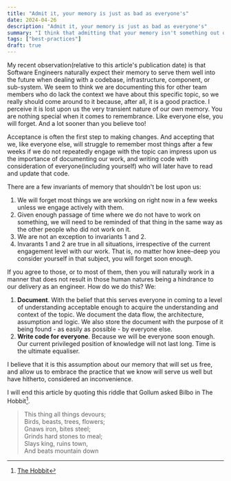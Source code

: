 ```yaml
---
title: "Admit it, your memory is just as bad as everyone's"
date: 2024-04-26
description: "Admit it, your memory is just as bad as everyone's"
summary: "I think that admitting that your memory isn't something out of the ordinary and that you will in a matter of a few days lose remembrance of the things you recently worked on can be a liberating first step in embracing the commonly evangelised engineering practices."
tags: ["best-practices"]
draft: true
---
```


My recent observation(relative to this article's publication date) is that Software Engineers naturally expect their memory to serve them well into the future when dealing with a codebase, infrastructure, component, or sub-system. We seem to think we are documenting this for other team members who do lack the context we have about this specific topic, so we really should come around to it because, after all, it is a good practice. I perceive it is lost upon us the very transient nature of our own memory. You are nothing special when it comes to remembrance. Like everyone else, you will forget. And a lot sooner than you believe too!

Acceptance is often the first step to making changes. And accepting that we, like everyone else, will struggle to remember most things after a few weeks if we do not repeatedly engage with the topic can impress upon us the importance of documenting our work, and writing code with consideration of everyone(including yourself) who will later have to read and update that code.

There are a few invariants of memory that shouldn't be lost upon us:
1. We will forget most things we are working on right now in a few weeks unless we engage actively with them.
2. Given enough passage of time where we do not have to work on something, we will need to be reminded of that thing in the same way as the other people who did not work on it.
3. We are not an exception to invariants 1 and 2.
4. Invarants 1 and 2 are true in all situations, irrespective of the current engagement level with our work. That is, no matter how knee-deep you consider yourself in that subject, you will forget soon enough.

If you agree to those, or to most of them, then you will naturally work in a manner that does not result in those human natures being a hindrance to our delivery as an engineer. How do we do this? We:
1. **Document**. With the belief that this serves everyone in coming to a level of understanding acceptable enough to acquire the understanding and context of the topic. We document the data flow, the architecture, assumption and logic. We also store the document with the purpose of it being found - as easily as possible - by everyone else.
2. **Write code for everyone**. Because we will be everyone soon enough. Our current privileged position of knowledge will not last long. Time is the ultimate equaliser.

I believe that it is this assumption about our memory that will set us free, and allow us to embrace the practice that we know will serve us well but have hitherto, considered an inconvenience.

I will end this article by quoting this riddle that Gollum asked Bilbo in The Hobbit[^1].

> This thing all things devours;\
> Birds, beasts, trees, flowers;\
> Gnaws iron, bites steel;\
> Grinds hard stones to meal;\
> Slays king, ruins town,\
> And beats mountain down

[^1]: [The Hobbit](https://en.wikipedia.org/wiki/The_Hobbit)
